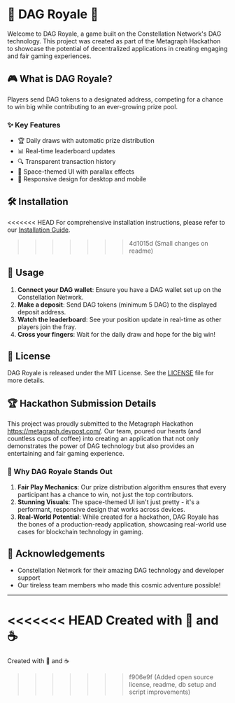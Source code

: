 # 🌟 DAG Royale 🚀

Welcome to DAG Royale, a game built on the Constellation Network's DAG technology. This project was created as part of the Metagraph Hackathon to showcase the potential of decentralized applications in creating engaging and fair gaming experiences.

## 🎮 What is DAG Royale?

Players send DAG tokens to a designated address, competing for a chance to win big while contributing to an ever-growing prize pool.

### ✨ Key Features

- 🏆 Daily draws with automatic prize distribution
- 📊 Real-time leaderboard updates
- 🔍 Transparent transaction history
- 🎨 Space-themed UI with parallax effects
- 📱 Responsive design for desktop and mobile

## 🛠 Installation
<<<<<<< HEAD
For comprehensive installation instructions, please refer to our [Installation Guide](INSTALL.md).
>>>>>>> 4d1015d (Small changes on readme)

## 🚀 Usage

1. **Connect your DAG wallet**: Ensure you have a DAG wallet set up on the Constellation Network.
2. **Make a deposit**: Send DAG tokens (minimum 5 DAG) to the displayed deposit address.
3. **Watch the leaderboard**: See your position update in real-time as other players join the fray.
4. **Cross your fingers**: Wait for the daily draw and hope for the big win!

## 📜 License

DAG Royale is released under the MIT License. See the [LICENSE](LICENSE) file for more details.

## 🏆 Hackathon Submission Details

This project was proudly submitted to the Metagraph Hackathon https://metagraph.devpost.com/. Our team, poured our hearts (and countless cups of coffee) into creating an application that not only demonstrates the power of DAG technology but also provides an entertaining and fair gaming experience.

### 🌟 Why DAG Royale Stands Out

1. **Fair Play Mechanics**: Our prize distribution algorithm ensures that every participant has a chance to win, not just the top contributors.
2. **Stunning Visuals**: The space-themed UI isn't just pretty - it's a performant, responsive design that works across devices.
3. **Real-World Potential**: While created for a hackathon, DAG Royale has the bones of a production-ready application, showcasing real-world use cases for blockchain technology in gaming.

## 🙏 Acknowledgements

- Constellation Network for their amazing DAG technology and developer support
- Our tireless team members who made this cosmic adventure possible!

---

<<<<<<< HEAD
Created with 💖 and ☕ 
=======
Created with 💖 and ☕ 
>>>>>>> f906e9f (Added open source license, readme, db setup and script improvements)

